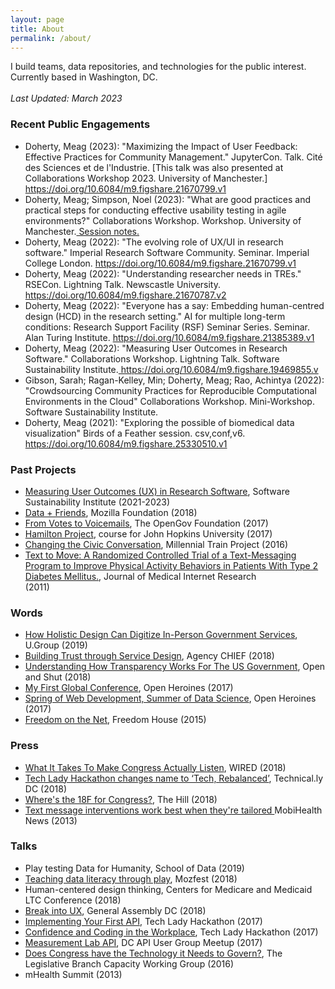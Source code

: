 ```yaml
---
layout: page
title: About
permalink: /about/
---
```


  <p> I build teams, data repositories, and technologies for the public interest. Currently based in Washington, DC. 
    <br><br>
    <i>Last Updated: March 2023</i>
      <h3>Recent Public Engagements</h3>
<ul>
<li> Doherty, Meag (2023): "Maximizing the Impact of User Feedback: 
Effective Practices for Community Management." JupyterCon. Talk. Cité des Sciences et de l'Industrie. [This talk was also presented at Collaborations Workshop 2023. University of Manchester.] <a href="https://doi.org/10.6084/m9.figshare.21670799.v1"> https://doi.org/10.6084/m9.figshare.21670799.v1</a> </li>

<li> Doherty, Meag; Simpson, Noel (2023): "What are good practices and practical steps for conducting effective usability testing in agile environments?" Collaborations Workshop. Workshop. University of Manchester.<a href="https://docs.google.com/document/d/1VkgD7oqsuLY9x1uMMqHYxbtrOsh_CKZoyLbOOjHBcBQ/edit"> Session notes.</a> </li>

<li> Doherty, Meag (2022): "The evolving role of UX/UI in research software." Imperial Research Software Community. Seminar. Imperial College London. <a href="https://doi.org/10.6084/m9.figshare.21670799.v1"> https://doi.org/10.6084/m9.figshare.21670799.v1</a> </li>

<li> Doherty, Meag (2022): "Understanding researcher needs in TREs." RSECon. Lightning Talk. Newscastle University. <a href= "https://doi.org/10.6084/m9.figshare.21670787.v2">https://doi.org/10.6084/m9.figshare.21670787.v2 </a> </li>

<li>Doherty, Meag (2022): "Everyone has a say: Embedding human-centred design (HCD) in the research setting." AI for multiple long-term conditions: Research Support Facility (RSF) Seminar Series. Seminar. Alan Turing Institute. <a href="https://doi.org/10.6084/m9.figshare.21385389.v1"> https://doi.org/10.6084/m9.figshare.21385389.v1</a> </li>

<li>Doherty, Meag (2022): "Measuring User Outcomes in Research Software." Collaborations Workshop. Lightning Talk. Software Sustainability Institute.<a href="https://doi.org/10.6084/m9.figshare.19469855.v1"> https://doi.org/10.6084/m9.figshare.19469855.v </a> </li>

<li>Gibson, Sarah; Ragan-Kelley, Min; Doherty, Meag; Rao, Achintya (2022): "Crowdsourcing Community Practices for Reproducible Computational Environments in the Cloud" Collaborations Workshop. Mini-Workshop. Software Sustainability Institute.</a> </li>

<li>Doherty, Meag (2021): "Exploring the possible of biomedical data visualization" Birds of a Feather session. csv,conf,v6. <a href="https://doi.org/10.6084/m9.figshare.25330510.v1"> https://doi.org/10.6084/m9.figshare.25330510.v1 </a></li>
</ul>


<h3>Past Projects</h3>
    <ul>
      <li><a href="https://figshare.com/articles/presentation/Doherty_2022_SSI_Proposal_pptx/20164511/2" target="_blank"  
      >Measuring User Outcomes (UX) in Research Software</a>, Software Sustainability Institute (2021-2023) 
      <li><a href="https://medium.com/read-write-participate/achieving-data-literacy-through-fun-and-games-15375156ebd5" target="_blank"  >Data + Friends</a>, Mozilla Foundation (2018)</li>
      <li><a href="https://v2v.opengovfoundation.org/" target="_blank"  >From Votes to Voicemails</a>, The OpenGov Foundation (2017)</li>
      <li><a href="https://meagdoherty.io/hamilton-project/" target="_blank"  >Hamilton Project</a>, course for John Hopkins University (2017)</li>
      <li><a href="https://web.archive.org/web/20161109000026/https://connectedgovernment.org/2016/07/10/changing-the-civic-conversation-seamus-kraft//" target="_blank"  >Changing the Civic Conversation</a>, Millennial Train Project (2016)</li>
      <li><a href="https://www.ncbi.nlm.nih.gov/pubmed/27864165" target="_blank"  >Text to Move: A Randomized Controlled Trial of a Text-Messaging Program to Improve Physical Activity Behaviors in Patients With Type 2 Diabetes Mellitus.</a>,
        Journal of Medical Internet Research</li> (2011)
 </ul>

 <h3>Words</h3>
    <ul>
      <li><a href="https://u.group/thinking/how-holistic-design-can-digitize-in-person-government-services/" target="_blank"  >How Holistic Design Can Digitize In-Person Government Services</a>, U.Group (2019)</li>
      <!-- <li><a href="https://medium.com/read-write-participate/achieving-data-literacy-through-fun-and-games-15375156ebd5" target="_blank"  >Achieving data literacy through fun and games</a>, Mozilla's Read, Write, Participate (2018)</li> -->
      <li><a href="https://web.archive.org/web/20200812013551/https://u.group/thinking/building-trust-through-service-design/n" target="_blank"  >Building Trust through Service Design</a>, Agency CHIEF (2018)</li>
      <li><a href="https://iranopendata.org/en/blog/understanding-how-transparency-works-for-the-us-government" >Understanding How Transparency Works For The US Government</a>, Open and Shut (2018)</li>
      <li><a href="https://openheroines.org/my-first-global-conference-part-ii-92c58c6d47f" target="_blank"  >My First Global Conference</a>, Open Heroines (2017)</li>
      <li><a href="https://openheroines.org/spring-of-web-development-summer-of-data-science-9af7e9081718" target="_blank"  > Spring of Web Development, Summer of Data Science</a>, Open Heroines (2017)</li>
      <!-- <li><a href="https://connectedgovernment.org/2016/07/10/changing-the-civic-conversation-seamus-kraft/" target="_blank"  >“Changing the Civic Conversation”, Seamus Kraft</a>, Connected Government (2016)</li> -->
      <li><a href="https://freedomhouse.org/report/freedom-net/freedom-net-2014#.XMm5qJNKjBI">Freedom on the Net</a>, Freedom House (2015)</li>
    </ul>

<h3>Press</h3>
    <ul>
      <li><a href="https://www.wired.com/story/opengov-report-congress-constituent-communication/" target="_blank"  >What It Takes To Make Congress Actually Listen</a>, WIRED (2018)</li>
      <li><a href="https://technical.ly/dc/2018/08/23/tech-lady-hackathon-changes-name-to-tech-rebalanced/" target="_blank"  >Tech Lady Hackathon changes name to ‘Tech, Rebalanced’</a>, Technical.ly DC (2018)</li>
      <li><a href="https://medium.com/@loreleikelly/wheres-the-18f-for-congress-642706d8dd01" target="_blank"  >Where's the 18F for Congress?</a>, The Hill (2018)</li>
      <li><a href="http://www.mobihealthnews.com/28123/text-message-interventions-work-best-when-theyre-tailored" target="_blank"  >Text message interventions work best when they're tailored </a> MobiHealth News (2013)</li>
</ul>

 <h3>Talks</h3>
    <ul>
      <li>Play testing Data for Humanity, School of Data (2019)</li>
      <li><a href="https://github.com/MozillaFestival/mozfest-program-2018/issues/726" target="_blank"  >Teaching data literacy through play</a>, Mozfest (2018)</li>
      <li>Human-centered design thinking, Centers for Medicare and Medicaid LTC Conference (2018)</li>
      <li><a href="https://generalassemb.ly/instructors/meag-doherty/16322" target="_blank"  >Break into UX</a>, General Assembly DC (2018)</li>
      <li><a href="https://techladyhackathon.org/workshops.html" target="_blank"  >Implementing Your First API</a>, Tech Lady Hackathon (2017)</li>
      <li><a href="https://techladyhackathon.org/workshops.html" target="_blank"  >Confidence and Coding in the Workplace</a>, Tech Lady Hackathon (2017)</li>
      <li><a href="https://www.meetup.com/DC-Web-API-User-Group/events/243648081/" target="_blank"  >Measurement Lab API</a>, DC API User Group Meetup (2017)</li>
      <li><a href="http://www.legbranch.com/theblog/2017/2/3/video-of-meeting-on-does-congress-have-the-technology-it-needs-to-govern" target="_blank"  > Does Congress have the Technology it Needs to Govern?</a>, The Legislative Branch Capacity
        Working Group (2016)</li>
      <li>mHealth Summit (2013)</li>
    </ul>